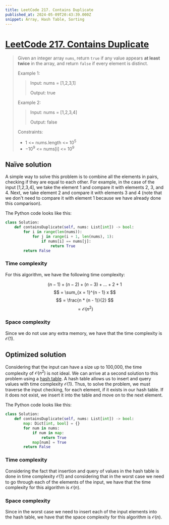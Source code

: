 ```yaml
---
title: LeetCode 217. Contains Duplicate
published_at: 2024-05-09T20:43:39.000Z
snippet: Array, Hash Table, Sorting
---
```


# [LeetCode 217. Contains Duplicate](https://leetcode.com/problems/contains-duplicate/description/)

> Given an integer array `nums`, return `true` if any value appears **at least twice** in the array, and return `false` if every element is distinct.
>
> Example 1:
>
> > Input: nums = [1,2,3,1]
> >
> > Output: true
>
> Example 2:
>
> > Input: nums = [1,2,3,4]
> >
> > Output: false
> 
> Constraints:
> - 1 <= nums.length <= $10^5$
> - $-10^9$ <= nums[i] <= $10^9$


## Naïve solution

A simple way to solve this problem is to combine all the elements in pairs,
checking if they are equal to each other. For example, in the case of the
input [1,2,3,4], we take the element 1 and compare it with elements 2, 3,
and 4. Next, we take element 2 and compare it with elements 3 and 4 (note
that we don't need to compare it with element 1 because we have already done
this comparison).

The Python code looks like this:

```python
class Solution:
    def containsDuplicate(self, nums: List[int]) -> bool:
        for i in range(len(nums)):
            for j in range(i + 1, len(nums), 1):
                if nums[i] == nums[j]:
                    return True
        return False
```

### Time complexity

For this algorithm, we have the following time complexity:

$$ (n - 1) + (n - 2) + (n - 3) + ... + 2 + 1 $$
$$ = \sum_{x = 1}^{n - 1} x $$
$$ = \frac{n * (n - 1)}{2} $$
$$ = \mathcal{O}(n^2) $$

### Space complexity

Since we do not use any extra memory, we have that the time complexity is $\mathcal{O}(1)$.

## Optimized solution

Considering that the input can have a size up to 100,000, the time complexity
of $\mathcal{O}(n^2)$ is not ideal. We can arrive at a second solution to this problem
using a [hash table](https://en.wikipedia.org/wiki/Hash_table). A hash table allows us
to insert and query values with time complexity $\mathcal{O}(1)$. Thus, to solve the
problem, we must traverse the input checking, for each element, if it exists in our
hash table. If it does not exist, we insert it into the table and move on to the
next element.

The Python code looks like this:

```python
class Solution:
    def containsDuplicate(self, nums: List[int]) -> bool:
        map: Dict[int, bool] = {}
        for num in nums:
            if num in map:
                return True
            map[num] = True
        return False
```

### Time complexity

Considering the fact that insertion and query of values in the hash table is done in
time complexity $\mathcal{O}(1)$ and considering that in the worst case we need
to go through each of the elements of the input, we have that the time complexity
for this algorithm is $\mathcal{O}(n)$.

### Space complexity

Since in the worst case we need to insert each of the input elements into the hash
table, we have that the space complexity for this algorithm is $\mathcal{O}(n)$.
